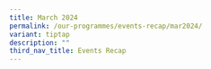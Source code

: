 ```yaml
---
title: March 2024
permalink: /our-programmes/events-recap/mar2024/
variant: tiptap
description: ""
third_nav_title: Events Recap
---
```

